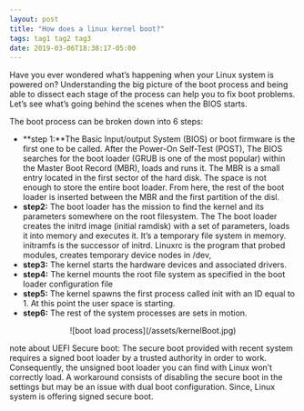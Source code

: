 ```yaml
---
layout: post
title: "How does a linux kernel boot?"
tags: tag1 tag2 tag3
date: 2019-03-06T18:38:17-05:00
---
```



Have you ever wondered what’s happening when your Linux system is powered on?
Understanding the big picture of the boot process and being able to dissect each stage of the process can help you to fix boot problems.
Let’s see what’s going behind the scenes when the BIOS starts.


The boot process can be broken down into 6 steps:

* **step 1:**The Basic Input/output System (BIOS) or boot firmware is the first one to be called.  After the Power-On Self-Test (POST), The BIOS searches for the boot loader (GRUB is one of the most popular) within the Master Boot Record (MBR), loads and runs it. The MBR is a small entry located in the first sector of the hard disk. The space is not enough to store the entire boot loader. From here,  the rest of the boot loader is inserted between the MBR and the first partition of the disl.
* **step2:**  The boot loader has the mission to find the kernel and its parameters somewhere on the root filesystem. The The boot loader creates the initrd image (initial ramdisk) with a set of parameters, loads it into memory and executes it. It’s a temporary file system in memory. initramfs is the successor of initrd. Linuxrc is the program that probed modules, creates temporary device nodes in /dev,
* **step3:** The kernel starts the hardware devices and associated drivers.
* **step4:** The kernel mounts the root file system as specified in the boot loader configuration file
* **step5:** The kernel spawns the first process called init with an ID equal to 1. At this point the user space is starting.
* **step6:** The rest of the system processes are sets in motion.

<div style="text-align:center" markdown="1">
![boot load process](/assets/kernelBoot.jpg)
</div>

note about UEFI Secure boot:
The secure boot provided with recent system requires a signed boot loader by a trusted authority in order to work. Consequently, the unsigned boot loader you can find with Linux won’t correctly load. A workaround consists of disabling the secure boot in the settings but may be an issue with dual boot configuration. Since, Linux system is offering signed secure boot.